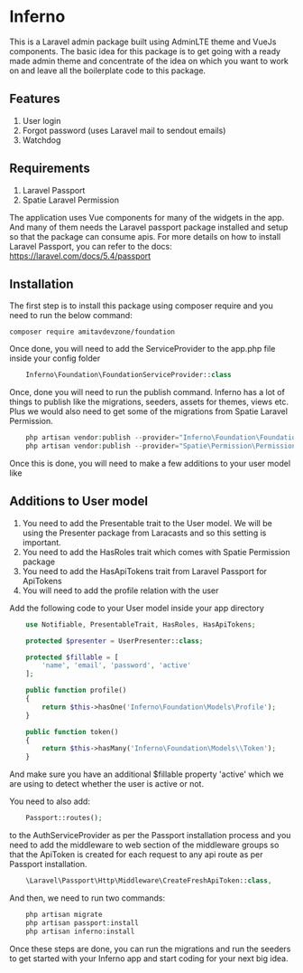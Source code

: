 # Inferno
This is a Laravel admin package built using AdminLTE theme and VueJs components.
The basic idea for this package is to get going with a ready made admin theme and
concentrate of the idea on which you want to work on and leave all the boilerplate
code to this package.

## Features
1. User login
2. Forgot password (uses Laravel mail to sendout emails)
3. Watchdog

## Requirements
1. Laravel Passport
2. Spatie Laravel Permission

The application uses Vue components for many of the widgets in the app. And many of
them needs the Laravel passport package installed and setup so that the package
can consume apis. For more details on how to install Laravel Passport, you can
refer to the docs: https://laravel.com/docs/5.4/passport

## Installation
The first step is to install this package using composer require and you need to
run the below command:

    composer require amitavdevzone/foundation

Once done, you will need to add the ServiceProvider to the app.php file inside
your config folder

```php
    Inferno\Foundation\FoundationServiceProvider::class
```

Once, done you will need to run the publish command. Inferno has a lot of things
to publish like the migrations, seeders, assets for themes, views etc. Plus we
would also need to get some of the migrations from Spatie Laravel Permission.

```php
    php artisan vendor:publish --provider="Inferno\Foundation\FoundationServiceProvider" --force
    php artisan vendor:publish --provider="Spatie\Permission\PermissionServiceProvider" --tag="migrations"
```

Once this is done, you will need to make a few additions to your user model like

## Additions to User model
1. You need to add the Presentable trait to the User model. We will be using the Presenter package from Laracasts and so this setting is important.
2. You need to add the HasRoles trait which comes with Spatie Permission package
3. You need to add the HasApiTokens trait from Laravel Passport for ApiTokens
3. You will need to add the profile relation with the user

Add the following code to your User model inside your app directory

```php
    use Notifiable, PresentableTrait, HasRoles, HasApiTokens;

    protected $presenter = UserPresenter::class;

    protected $fillable = [
        'name', 'email', 'password', 'active'
    ];

    public function profile()
    {
        return $this->hasOne('Inferno\Foundation\Models\Profile');
    }

    public function token()
    {
        return $this->hasMany('Inferno\Foundation\Models\\Token');
    }
```

And make sure you have an additional $fillable property 'active' which we are
using to detect whether the user is active or not.

You need to also add:

```php
	Passport::routes();
```

to the AuthServiceProvider as per the Passport installation process and you need
to add the middleware to web section of the middleware groups so that the
ApiToken is created for each request to any api route as per Passport installation.

```php
    \Laravel\Passport\Http\Middleware\CreateFreshApiToken::class,
```

And then, we need to run two commands:

```php
	php artisan migrate
	php artisan passport:install
	php artisan inferno:install
```

Once these steps are done, you can run the migrations and run the seeders to get
started with your Inferno app and start coding for your next big idea.
